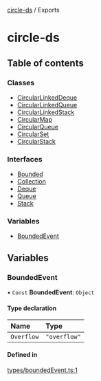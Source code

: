 [circle-ds](README.md) / Exports

# circle-ds

## Table of contents

### Classes

- [CircularLinkedDeque](classes/CircularLinkedDeque.md)
- [CircularLinkedQueue](classes/CircularLinkedQueue.md)
- [CircularLinkedStack](classes/CircularLinkedStack.md)
- [CircularMap](classes/CircularMap.md)
- [CircularQueue](classes/CircularQueue.md)
- [CircularSet](classes/CircularSet.md)
- [CircularStack](classes/CircularStack.md)

### Interfaces

- [Bounded](interfaces/Bounded.md)
- [Collection](interfaces/Collection.md)
- [Deque](interfaces/Deque.md)
- [Queue](interfaces/Queue.md)
- [Stack](interfaces/Stack.md)

### Variables

- [BoundedEvent](modules.md#boundedevent)

## Variables

### BoundedEvent

• `Const` **BoundedEvent**: `Object`

#### Type declaration

| Name       | Type         |
| :--------- | :----------- |
| `Overflow` | `"overflow"` |

#### Defined in

[types/boundedEvent.ts:1](https://github.com/havelessbemore/circle-ds/blob/5547555/src/types/boundedEvent.ts#L1)
